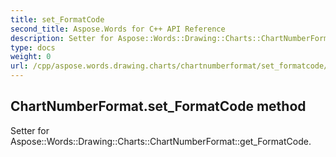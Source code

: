 ```yaml
---
title: set_FormatCode
second_title: Aspose.Words for C++ API Reference
description: Setter for Aspose::Words::Drawing::Charts::ChartNumberFormat::get_FormatCode. 
type: docs
weight: 0
url: /cpp/aspose.words.drawing.charts/chartnumberformat/set_formatcode/
---
```

## ChartNumberFormat.set_FormatCode method


Setter for Aspose::Words::Drawing::Charts::ChartNumberFormat::get_FormatCode. 

